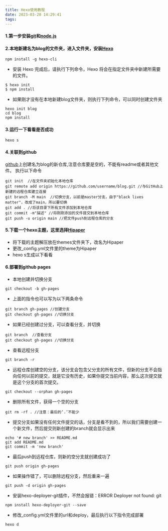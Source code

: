 ```yaml
---
title: Hexo使用教程
date: 2023-03-20 14:29:41
tags:
---
```


#### 1.第一步安装[git](https://git-scm.com/download/win)和[node.js](https://nodejs.org/zh-cn/download)

<!--more-->

#### 2.本地新建名为blog的文件夹，进入文件夹，安装[Hexo](https://hexo.io/zh-cn/)
~~~
npm install -g hexo-cli
~~~

- 安装 Hexo 完成后，请执行下列命令，Hexo 将会在指定文件夹中新建所需要的文件。
~~~
$ hexo init
$ npm install
~~~
- 如果刚才没有在本地新建blog文件夹，则执行下列命令，可以同时创建文件夹
~~~
hexo init blog
cd blog
npm install
~~~
#### 3.运行一下看看是否成功
~~~
hexo s
~~~
#### 4.关联到github
[github](https://github.com)上创建名为blog的新仓库,注意仓库要是空的，不能有readme或者其他文件。
执行以下命令
~~~
git init  //在文件夹初始化本地仓库
git remote add origin https://github.com/username/blog.git //与GitHub上新建的远程仓库建立连接
git branch -M main  //切换分支，以前是master分支，由于"black lives matter"，改成了main，所以要切换
git add . //将该目录下所有文件添加到本地仓库
git commit -m"描述" //将刚刚添加的文件提交到本地仓库
git push -u origin main //把文件push到远程仓库的分支
~~~

#### 5.下载一个hexo主题，这里选择[Hipaper](https://github.com/iTimeTraveler/hexo-theme-hipaper)
- 将下载的主题解压放在themes文件夹下，改名为Hipaper
- 更改_config.yml文件里的theme为Hipaper
- hexo s生成以下看看
  
#### 6.部署到github pages
- 本地创建并切换分支
~~~
git checkout -b gh-pages
~~~
- 上面的指令也可以写为以下两条命令
~~~
git branch gh-pages //创建分支
git checkout gh-pages //切换分支
~~~
- 如果已经创建过分支，可以查看分支，并切换
~~~
git branch  //查看分支
git checkout gh-pages //切换分支
~~~
- 查看远程分支
~~~
git branch -r
~~~
- 远程仓库创建空的分支，该分支会包含父分支的所有文件，但新的分支不会指向任何以前的提交，就是它没有历史，如果你提交当前内容，那么这次提交就是这个分支的首次提交。
~~~
git checkout --orphan gh-pages
~~~
- 删除所有文件，获得一个空的分支
~~~
git rm -rf . //注意：最后的‘.’不能少
~~~
- 提交分支如果没有任何文件提交的话，分支是看不到的，所以我们需要创建一个新文件，然后提交则新创建的branch就会显示出来
~~~
echo '# new branch' >> README.md
git add README.md
git commit -m 'new branch'
~~~
- 最后push到远程仓库，则新的空分支就创建成功了
~~~
git push origin gh-pages
~~~
- 如果操作错了，可以删除远程分支，然后重来一遍
~~~
git push -d origin gh-pages
~~~
- 安装hexo-deployer-git插件，不然会报错：ERROR Deployer not found: git
~~~
npm install hexo-deployer-git --save
~~~
- 修改_config.yml文件里的url和deploy，最后执行以下指令完成部署
~~~
hexo d
~~~


